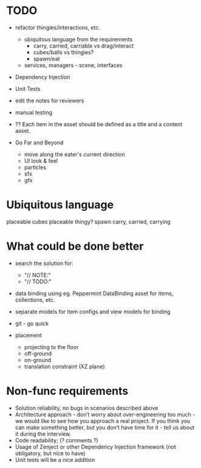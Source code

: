 # TODO

- refactor thingies/interactions, etc.
  - ubiquitous language from the requirements
    - carry, carried, carriable vs drag/interact
    - cubes/balls vs thingies?
    - spawn/eat
  - services, managers - scene, interfaces

- Dependency Injection

- Unit Tests

- edit the notes for reviewers

- manual testing

- ?? Each item in the asset should be defined as a title and a content asset.

- Go Far and Beyond
  - move along the eater's current direction
  - UI look & feel
  - particles
  - sfx
  - gfx

# Ubiquitous language

placeable cubes
placeable thingy?
spawn
carry, carried, carrying

# What could be done better

- search the solution for:
  - "// NOTE:"
  - "// TODO:"

- data binding using eg. Peppermint DataBinding asset for items, collections, etc.
- separate models for item configs and view models for binding

- git - go quick

- placement
  - projecting to the floor
  - off-ground
  - on-ground
  - translation constraint (XZ plane)

# Non-func requirements

  - Solution reliability, no bugs in scenarios described above
  - Architecture approach - don’t worry about over-engineering too much - we would like to see how you approach a real project. If you think you can make something better, but you don’t have time for it - tell us about it during the interview.
  - Code readability; (? comments ?)
  - Usage of Zenject or other Dependency Injection framework (not obligatory, but nice to have)
  - Unit tests will be a nice addition
